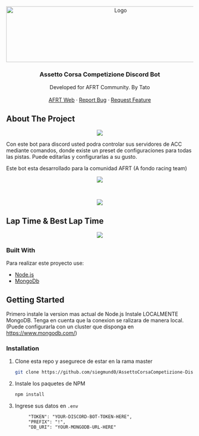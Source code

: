 <!-- PROJECT LOGO -->
<br />
<p align="center">
  <a href="https://github.com/siegmund0/AssettoCorsaCompetizione-Discord-Bot-MONGODB">
    <img src="https://i.imgur.com/L98PTPI.png" alt="Logo" width="600" height="150">
  </a>

  <h3 align="center">Assetto Corsa Competizione Discord Bot</h3>

  <p align="center">
    Developed for AFRT Community. By Tato
    <br />
    <br />
    <a href="https://www.afondoracingteam.com/">AFRT Web</a>
    ·
    <a href="https://github.com/siegmund0/AssettoCorsaCompetizione-Discord-Bot-MONGODB/issues">Report Bug</a>
    ·
    <a href="https://github.com/siegmund0/AssettoCorsaCompetizione-Discord-Bot-MONGODB/issues">Request Feature</a>
  </p>
</p>

<!-- ABOUT THE PROJECT -->
## About The Project

<p align="center">
    <img src="https://i.imgur.com/ulipmvt.png"/>
</p>

Con este bot para discord usted podra controlar sus servidores de ACC mediante comandos, donde existe un preset de configuraciones para todas las pistas. Puede editarlas y configurarlas a su gusto.

Este bot esta desarrollado para la comunidad AFRT (A fondo racing team)

<p align="center">
    <img src="https://i.imgur.com/ByQpFbg.png"/>
</p>
<br>
<p align="center">
    <img src="https://i.imgur.com/1rfarA2.png"/>
</p>

## Lap Time & Best Lap Time
<p align="center">
    <img src="https://i.imgur.com/jQq5L9n.png"/>
</p>

### Built With

Para realizar este proyecto use:
* [Node.js](https://nodejs.org/en/)
* [MongoDb](https://www.mongodb.com/)

<!-- GETTING STARTED -->
## Getting Started

Primero instale la version mas actual de Node.js
Instale LOCALMENTE MongoDB. Tenga en cuenta que la conexion se ralizara de manera local. (Puede configurarla con un cluster que disponga en https://www.mongodb.com/)

### Installation

1. Clone esta repo y asegurece de estar en la rama master
   ```sh
   git clone https://github.com/siegmund0/AssettoCorsaCompetizione-Discord-Bot-MONGODB
   ```
2. Instale los paquetes de NPM
   ```sh
   npm install
   ```
3. Ingrese sus datos en `.env`
   ```
        "TOKEN": "YOUR-DISCORD-BOT-TOKEN-HERE",
        "PREFIX": "!",
        "DB_URI": "YOUR-MONGODB-URL-HERE"
   ```